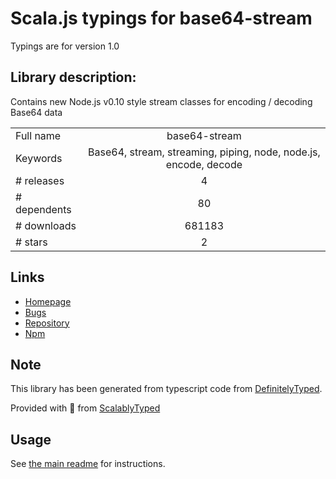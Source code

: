 
# Scala.js typings for base64-stream

Typings are for version 1.0

## Library description:
Contains new Node.js v0.10 style stream classes for encoding / decoding Base64 data

|                    |                 |
| ------------------ | :-------------: |
| Full name          | base64-stream |
| Keywords           | Base64, stream, streaming, piping, node, node.js, encode, decode |
| # releases         | 4 |
| # dependents       | 80 |
| # downloads        | 681183 |
| # stars            | 2 |

## Links
- [Homepage](https://github.com/mazira/base64-stream#readme)
- [Bugs](https://github.com/mazira/base64-stream/issues)
- [Repository](https://github.com/mazira/base64-stream)
- [Npm](https://www.npmjs.com/package/base64-stream)
    


## Note
This library has been generated from typescript code from [DefinitelyTyped](https://definitelytyped.org).

Provided with :purple_heart: from [ScalablyTyped](https://github.com/oyvindberg/ScalablyTyped)

## Usage
See [the main readme](../../readme.md) for instructions.



